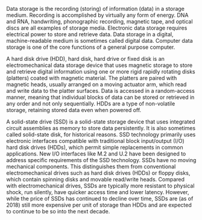 Data storage is the recording (storing) of information (data) in a storage medium. Recording is accomplished by virtually any form of energy. DNA and RNA, handwriting, phonographic recording, magnetic tape, and optical discs 
are all examples of storage media. Electronic data storage requires electrical power to store and retrieve data. Data storage in a digital, machine-readable medium is sometimes called digital data. Computer data storage is one 
of the core functions of a general purpose computer.

A hard disk drive (HDD), hard disk, hard drive or fixed disk is an electromechanical data storage device that uses magnetic storage to store and retrieve digital information using one or more rigid rapidly rotating disks 
(platters) coated with magnetic material. The platters are paired with magnetic heads, usually arranged on a moving actuator arm, which read and write data to the platter surfaces. Data is accessed in a random-access manner, 
meaning that individual blocks of data can be stored or retrieved in any order and not only sequentially. HDDs are a type of non-volatile storage, retaining stored data even when powered off.

A solid-state drive (SSD) is a solid-state storage device that uses integrated circuit assemblies as memory to store data persistently. It is also sometimes called solid-state disk, for historical reasons. SSD technology 
primarily uses electronic interfaces compatible with traditional block input/output (I/O) hard disk drives (HDDs), which permit simple replacements in common applications. New I/O interfaces like M.2 and U.2 have been 
designed to address specific requirements of the SSD technology.
SSDs have no moving mechanical components. This distinguishes them from conventional electromechanical drives such as hard disk drives (HDDs) or floppy disks, which contain spinning disks and movable read/write heads. 
Compared with electromechanical drives, SSDs are typically more resistant to physical shock, run silently, have quicker access time and lower latency. However, while the price of SSDs has continued to decline over time, SSDs 
are (as of 2018) still more expensive per unit of storage than HDDs and are expected to continue to be so into the next decade.
